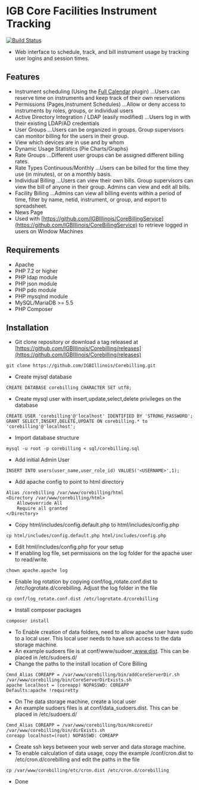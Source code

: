 IGB Core Facilities Instrument Tracking
====================
[![Build Status](https://github.com/IGBIllinois/Corebilling/actions/workflows/main.yml/badge.svg)](https://github.com/IGBIllinois/Corebilling/actions/workflows/main.yml)

* Web interface to schedule, track, and bill instrument usage by tracking user logins and session times.
## Features 
 * Instrument scheduling (Using the [Full Calendar](http://fullcalendar.io/) plugin)
 ...Users can reserve time on instruments and keep track of their own reservations
 * Permissions (Pages,Instrument Schedules)
 ...Allow or deny access to instruments by roles, groups, or individual users
 * Active Directory Integration / LDAP (easily modified)
 ...Users log in with their existing LDAP/AD credentials
 * User Groups
 ...Users can be organized in groups. Group supervisors can monitor billing for the users in their group.
 * View which devices are in use and by whom
 * Dynamic Usage Statistics (Pie Charts/Graphs)
 * Rate Groups
 ...Different user groups can be assigned different billing rates.
 * Rate Types Continuous/Monthly
 ...Users can be billed for the time they use (in minutes), or on a monthly basis.
 * Individual Billing
 ...Users can view their own bills. Group supervisors can view the bill of anyone in their group. Admins can view and edit all bills.
 * Facility Billing
 ...Admins can view all billing events within a period of time, filter by name, netid, instrument, or group, and export to spreadsheet.
 * News Page
 * Used with [https://github.com/IGBIllinois/CoreBillingService](https://github.com/IGBIllinois/CoreBillingService) to retrieve logged in users on Window Machines

## Requirements
* Apache
* PHP 7.2 or higher
* PHP ldap module
* PHP json module
* PHP pdo module
* PHP mysqlnd module
* MySQL/MariaDB >= 5.5
* PHP Composer

## Installation
* Git clone repository or download a tag released at [https://github.com/IGBIllinois/Corebilling/releases](https://github.com/IGBIllinois/Corebilling/releases)
```
git clone https://github.com/IGBIllinois/Corebilling.git
```
* Create mysql database
```
CREATE DATABASE corebilling CHARACTER SET utf8;
```
* Create mysql user with insert,update,select,delete privileges on the database
```
CREATE USER 'corebilling'@'localhost' IDENTIFIED BY 'STRONG_PASSWORD';
GRANT SELECT,INSERT,DELETE,UPDATE ON corebilling.* to 'corebilling'@'localhost';
```
* Import database structure
```
mysql -u root -p corebilling < sql/corebilling.sql
```
* Add initial Admin User
```
INSERT INTO users(user_name,user_role_id) VALUES('<USERNAME>',1);
```
* Add apache config to point to html directory
```
Alias /corebilling /var/www/corebilling/html
<Directory /var/www/corebilling/html>
	Allowoverride All
	Require all granted
</Directory>
```
* Copy html/includes/config.default.php to html/includes/config.php
```
cp html/includes/config.default.php html/includes/config.php
```
* Edit html/includes/config.php for your setup
* If enabling log file, set permissions on the log folder for the apache user to read/write.
```
chown apache.apache log
```
* Enable log rotation by copying conf/log_rotate.conf.dist to /etc/logrotate.d/corebilling.  Adjust the log folder in the file
```
cp conf/log_rotate.conf.dist /etc/logrotate.d/corebilling
```
* Install composer packages
```
composer install
```
* To Enable creation of data folders, need to allow apache user have sudo to a local user.  This local user needs to have ssh access to the data storage machine.
* An example sudoers file is at conf/www/sudoer_www.dist.  This can be placed in /etc/sudoers.d/
* Change the paths to the install location of Core Billing
```
Cmnd_Alias COREAPP = /var/www/corebilling/bin/addCoreServerDir.sh /var/www/corebilling/bin/CoreServerDirExists.sh
apache localhost = (coreapp) NOPASSWD: COREAPP
Defaults:apache !requiretty

```
* On The data storage machine, create a local user
* An example sudoers files is at conf/data_sudoers.dist.  This can be placed in /etc/sudoers.d/
```
Cmnd_Alias COREAPP = /var/www/corebilling/bin/mkcoredir /var/www/corebilling/bin/dirExists.sh
coreapp localhost=(root) NOPASSWD: COREAPP
```
* Create ssh keys between your web server and data storage machine.
* To enable calculation of data usage, copy the example /conf/cron.dist to /etc/cron.d/corebilling and edit the paths in the file
```
cp /var/www/corebilling/etc/cron.dist /etc/cron.d/corebilling
```
* Done

